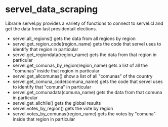 # servel_data_scraping

Librarie servel.py provides a variety of functions to connect to servel.cl and get the data from last presidentail elections.

* servel.all_regions() gets the data from all regions by region
* servel.get_region_code(region_name) gets the code that servel uses to identify that region in particular
* servel.get_regiondata(region_name) gets the data from that region in particular
* servel.get_comunas_by_region(region_name) gets a list of all the "comunas" inside that region in particular
* servel.get_allcomunas() show a list of all "comunas" of the country
* servel.get_comuna_code(comuna_name) gets the code that servel uses to identify that "comuna" in particular
* servel.get_comunadata(comuna_name) gets the data from that comuna in particular
* servel.get_allchile() gets the global results
* servel.votes_by_region() gets the vote by region
* servel.votes_by_comunas(region_name) gets the votes by "comuna" inside that region in particular

